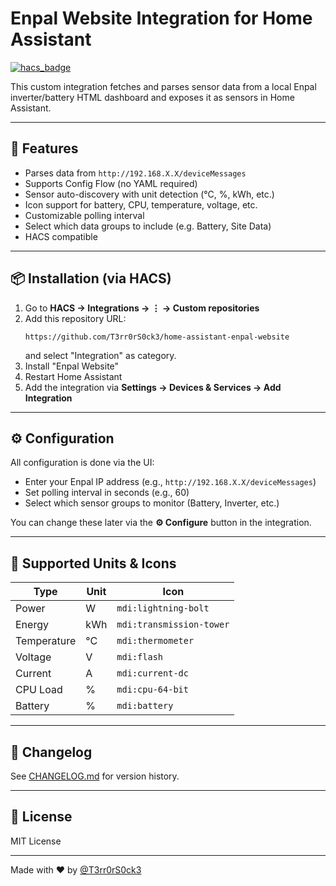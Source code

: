 # Enpal Website Integration for Home Assistant

[![hacs_badge](https://img.shields.io/badge/HACS-Custom-orange.svg?style=for-the-badge&logo=home-assistant)](https://github.com/T3rr0rS0ck3/home-assistant-enpal-website)

This custom integration fetches and parses sensor data from a local Enpal inverter/battery HTML dashboard and exposes it as sensors in Home Assistant.

---

## 🌟 Features

- Parses data from `http://192.168.X.X/deviceMessages`
- Supports Config Flow (no YAML required)
- Sensor auto-discovery with unit detection (°C, %, kWh, etc.)
- Icon support for battery, CPU, temperature, voltage, etc.
- Customizable polling interval
- Select which data groups to include (e.g. Battery, Site Data)
- HACS compatible

---

## 📦 Installation (via HACS)

1. Go to **HACS → Integrations → ⋮ → Custom repositories**
2. Add this repository URL:
   ```
   https://github.com/T3rr0rS0ck3/home-assistant-enpal-website
   ```
   and select "Integration" as category.
3. Install "Enpal Website"
4. Restart Home Assistant
5. Add the integration via **Settings → Devices & Services → Add Integration**

---

## ⚙️ Configuration

All configuration is done via the UI:

- Enter your Enpal IP address (e.g., `http://192.168.X.X/deviceMessages`)
- Set polling interval in seconds (e.g., 60)
- Select which sensor groups to monitor (Battery, Inverter, etc.)

You can change these later via the **⚙️ Configure** button in the integration.

---

## 🧪 Supported Units & Icons

| Type       | Unit  | Icon              |
|------------|-------|-------------------|
| Power      | W     | `mdi:lightning-bolt` |
| Energy     | kWh   | `mdi:transmission-tower` |
| Temperature| °C    | `mdi:thermometer` |
| Voltage    | V     | `mdi:flash`       |
| Current    | A     | `mdi:current-dc`  |
| CPU Load   | %     | `mdi:cpu-64-bit`  |
| Battery    | %     | `mdi:battery`     |

---

## 📄 Changelog

See [CHANGELOG.md](./CHANGELOG.md) for version history.

---

## 📜 License

MIT License

---

Made with ❤️ by [@T3rr0rS0ck3](https://github.com/T3rr0rS0ck3)
